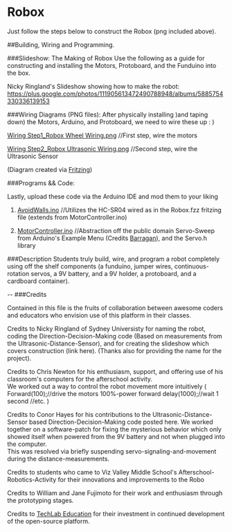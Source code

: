 Robox
=====

Just follow the steps below to construct the Robox (png included above). 


##Building, Wiring and Programming.

###Slideshow: The Making of Robox
Use the following as a guide for constructing and installing the Motors, Protoboard, and the Funduino into the box.

Nicky Ringland's Slideshow showing how to make the robot: 
https://plus.google.com/photos/111905613472490788948/albums/5885754330336139153

###Wiring Diagrams (PNG files):
After physically installing )and taping down) the Motors, Arduino, and Protoboard, we need to wire these up : )

<a href="https://github.com/gskielian/Robox/blob/master/Step%202%20Wiring/Wiring%20Step1_Robox%20Wheel%20Wiring%20Diagram.png"> Wiring Step1_Robox Wheel Wiring.png</a>  //First step, wire the motors

<a href="https://github.com/gskielian/Robox/blob/master/Step%202%20Wiring/Wiring%20Step2_%20Robox%20Ultrasonic%20Wiring%20Diagram.png"> Wiring Step2_Robox Ultrasonic Wiring.png</a> //Second step, wire the Ultrasonic Sensor


(Diagram created via <a href="http://www.fritzing.com">Fritzing</a>)

###Programs && Code: 

Lastly, upload these code via the Arduino IDE and mod them to your liking

1) <a href="https://github.com/gskielian/Robox/blob/master/Step%203%20Coding/AvoidWalls.ino" > AvoidWalls.ino</a>       //Utilizes the HC-SR04 wired as in the Robox.fzz fritzing file (extends from MotorController.ino)

2) <a href="https://github.com/gskielian/Robox/blob/master/Step%203%20Coding/MotorController.ino"> MotorController.ino</a>  //Abstraction off the public domain Servo-Sweep from Arduino's Example Menu (Credits <a href="http://barraganstudio.com">Barragan</a>), and the Servo.h library 



###Description
Students truly build, wire, and program a robot completely using off the shelf components (a funduino, jumper wires, continuous-rotation servos, a 9V battery, and a 9V holder, a protoboard, and a cardboard container).



--
###Credits

Contained in this file is the fruits of collaboration between awesome coders and educators who envision use of this platform in their classes.

Credits to Nicky Ringland of Sydney Universisty for naming the robot, coding the Direction-Decision-Making code (Based on measurements from the Ultrasonic-Distance-Sensor), and for creating the slideshow which covers construction (link here).
(Thanks also for providing the name for the project). 

Credits to Chris Newton for his enthusiasm, support, and offering use of his classroom's computers for the afterschool activity.  
We worked out a way to control the robot movement more intuitively 
(
Forward(100);//drive the motors 100%-power forward 
delay(1000);//wait 1 second
//etc.
)

Credits to Conor Hayes for his contributions to the Ultrasonic-Distance-Sensor based Direction-Decision-Making code posted here.
We worked together on a software-patch for fixing the mysterious behavior which only showed itself when powered from the 9V battery and not when plugged into the computer.  
This was resolved via briefly suspending servo-signaling-and-movement during the distance-measurements.

Credits to students who came to Viz Valley Middle School's Afterschool-Robotics-Activity for their innovations and improvements to the Robo

Credits to William and Jane Fujimoto for their work and enthusiasm through the prototyping stages.

Credits to <a href="http://www.techlabeducation.com">TechLab Education</a> for their investment in continued development of the open-source platform.
